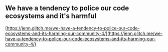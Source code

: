 ## We have a tendency to police our code ecosystems and it's harmful
  
  [https://jenn.glitch.me/we-have-a-tendency-to-police-our-code-ecosystems-and-its-harming-our-community-4/](https://jenn.glitch.me/we-have-a-tendency-to-police-our-code-ecosystems-and-its-harming-our-community-4/)